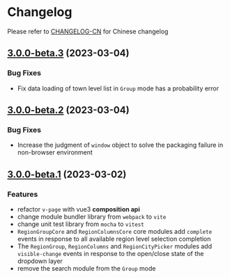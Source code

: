 # Changelog

Please refer to [CHANGELOG-CN](CHANGELOG-CN.md) for Chinese changelog

## [3.0.0-beta.3](https://github.com/TerryZ/v-page/compare/v3.0.0-beta.2...v3.0.0-beta.3) (2023-03-04)

### Bug Fixes

- Fix data loading of town level list in `Group` mode has a probability error

## [3.0.0-beta.2](https://github.com/TerryZ/v-page/compare/v3.0.0-beta.1...v3.0.0-beta.2) (2023-03-04)

### Bug Fixes

- Increase the judgment of `window` object to solve the packaging failure in non-browser environment

## [3.0.0-beta.1](https://github.com/TerryZ/v-page/compare/v2.3.0...v3.0.0-beta.1) (2023-03-02)

### Features

- refactor `v-page` with vue3 **composition api**
- change module bundler library from `webpack` to `vite`
- change unit test library from `mocha` to `vitest`
- `RegionGroupCore` and `RegionColumnsCore` core modules add `complete` events in response to all available region level selection completion
- The `RegionGroup`, `RegionColumns` and `RegionCityPicker` modules add `visible-change` events in response to the open/close state of the dropdown layer
- remove the search module from the `Group` mode
